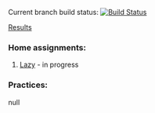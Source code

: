 Current branch build status: 
[![Build Status](https://travis-ci.org/Denzed/Java-4th-semester.svg?branch=Lazy)](https://travis-ci.org/Denzed/Java-4th-semester)

[Results](http://hwproj.me/courses/19)

### Home assignments:
1. [Lazy](https://drive.google.com/file/d/0B00yIfwI356ASWZFR0Q4UmY3cDg/view) - in progress

### Practices:
null